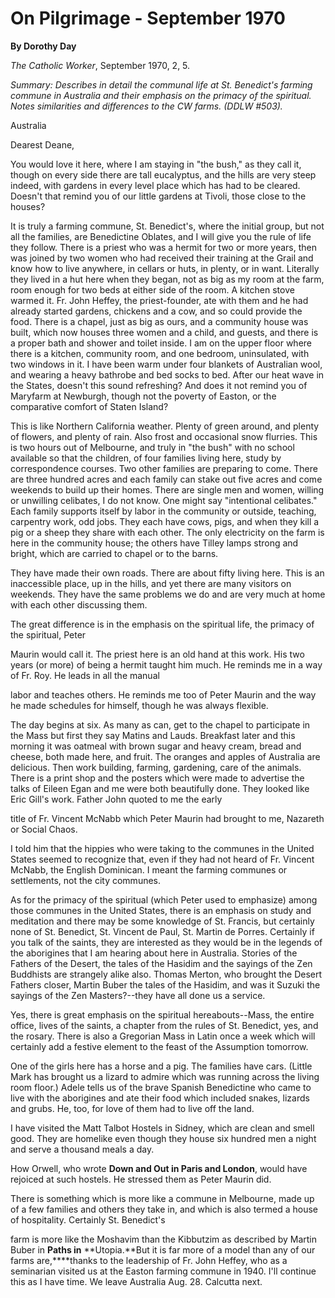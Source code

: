 On Pilgrimage - September 1970
==============================

**By Dorothy Day**

*The Catholic Worker*, September 1970, 2, 5.

*Summary: Describes in detail the communal life at St. Benedict's
farming commune in Australia and their emphasis on the primacy of the
spiritual. Notes similarities and differences to the CW farms. (DDLW
\#503).*

Australia

Dearest Deane,

You would love it here, where I am staying in "the bush," as they call
it, though on every side there are tall eucalyptus, and the hills are
very steep indeed, with gardens in every level place which has had to be
cleared. Doesn't that remind you of our little gardens at Tivoli, those
close to the houses?

It is truly a farming commune, St. Benedict's, where the initial group,
but not all the families, are Benedictine Oblates, and I will give you
the rule of life they follow. There is a priest who was a hermit for two
or more years, then was joined by two women who had received their
training at the Grail and know how to live anywhere, in cellars or huts,
in plenty, or in want. Literally they lived in a hut here when they
began, not as big as my room at the farm, room enough for two beds at
either side of the room. A kitchen stove warmed it. Fr. John Heffey, the
priest-founder, ate with them and he had already started gardens,
chickens and a cow, and so could provide the food. There is a chapel,
just as big as ours, and a community house was built, which now houses
three women and a child, and guests, and there is a proper bath and
shower and toilet inside. I am on the upper floor where there is a
kitchen, community room, and one bedroom, uninsulated, with two windows
in it. I have been warm under four blankets of Australian wool, and
wearing a heavy bathrobe and bed socks to bed. After our heat wave in
the States, doesn't this sound refreshing? And does it not remind you of
Maryfarm at Newburgh, though not the poverty of Easton, or the
comparative comfort of Staten Island?

This is like Northern California weather. Plenty of green around, and
plenty of flowers, and plenty of rain. Also frost and occasional snow
flurries. This is two hours out of Melbourne, and truly in "the bush"
with no school available so that the children, of four families living
here, study by correspondence courses. Two other families are preparing
to come. There are three hundred acres and each family can stake out
five acres and come weekends to build up their homes. There are single
men and women, willing or unwilling celibates, I do not know. One might
say "intentional celibates." Each family supports itself by labor in the
community or outside, teaching, carpentry work, odd jobs. They each have
cows, pigs, and when they kill a pig or a sheep they share with each
other. The only electricity on the farm is here in the community house;
the others have Tilley lamps strong and bright, which are carried to
chapel or to the barns.

They have made their own roads. There are about fifty living here. This
is an inaccessible place, up in the hills, and yet there are many
visitors on weekends. They have the same problems we do and are very
much at home with each other discussing them.

The great difference is in the emphasis on the spiritual life, the
primacy of the spiritual, Peter

Maurin would call it. The priest here is an old hand at this work. His
two years (or more) of being a hermit taught him much. He reminds me in
a way of Fr. Roy. He leads in all the manual

labor and teaches others. He reminds me too of Peter Maurin and the way
he made schedules for himself, though he was always flexible.

The day begins at six. As many as can, get to the chapel to participate
in the Mass but first they say Matins and Lauds. Breakfast later and
this morning it was oatmeal with brown sugar and heavy cream, bread and
cheese, both made here, and fruit. The oranges and apples of Australia
are delicious. Then work building, farming, gardening, care of the
animals. There is a print shop and the posters which were made to
advertise the talks of Eileen Egan and me were both beautifully done.
They looked like Eric Gill's work. Father John quoted to me the early

title of Fr. Vincent McNabb which Peter Maurin had brought to me,
Nazareth or Social Chaos.

I told him that the hippies who were taking to the communes in the
United States seemed to recognize that, even if they had not heard of
Fr. Vincent McNabb, the English Dominican. I meant the farming communes
or settlements, not the city communes.

As for the primacy of the spiritual (which Peter used to emphasize)
among those communes in the United States, there is an emphasis on study
and meditation and there may be some knowledge of St. Francis, but
certainly none of St. Benedict, St. Vincent de Paul, St. Martin de
Porres. Certainly if you talk of the saints, they are interested as they
would be in the legends of the aborigines that I am hearing about here
in Australia. Stories of the Fathers of the Desert, the tales of the
Hasidim and the sayings of the Zen Buddhists are strangely alike also.
Thomas Merton, who brought the Desert Fathers closer, Martin Buber the
tales of the Hasidim, and was it Suzuki the sayings of the Zen
Masters?--they have all done us a service.

Yes, there is great emphasis on the spiritual hereabouts--Mass, the
entire office, lives of the saints, a chapter from the rules of St.
Benedict, yes, and the rosary. There is also a Gregorian Mass in Latin
once a week which will certainly add a festive element to the feast of
the Assumption tomorrow.

One of the girls here has a horse and a pig. The families have cars.
(Little Mark has brought us a lizard to admire which was running across
the living room floor.) Adele tells us of the brave Spanish Benedictine
who came to live with the aborigines and ate their food which included
snakes, lizards and grubs. He, too, for love of them had to live off the
land.

I have visited the Matt Talbot Hostels in Sidney, which are clean and
smell good. They are homelike even though they house six hundred men a
night and serve a thousand meals a day.

How Orwell, who wrote **Down and Out in Paris and London**, would have
rejoiced at such hostels. He stressed them as Peter Maurin did.

There is something which is more like a commune in Melbourne, made up of
a few families and others they take in, and which is also termed a house
of hospitality. Certainly St. Benedict's

farm is more like the Moshavim than the Kibbutzim as described by Martin
Buber in **Paths in** **Utopia.**But it is far more of a model than any
of our farms are,****thanks to the leadership of Fr. John Heffey, who as
a seminarian visited us at the Easton farming commune in 1940. I'll
continue this as I have time. We leave Australia Aug. 28. Calcutta next.
